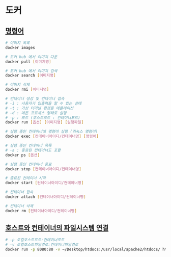 # 도커


## [명령어](https://docs.docker.com/engine/reference/commandline/docker/) 

```bash
# 이미지 목록
docker images

# 도커 hub 에서 이미지 다운
docker pull [이미지명]

# 도커 hub 에서 이미지 검색
docker search [이미지명]

# 이미지 삭제
docker rmi [이미지명]

# 컨테이너 생성 및 컨테이너 접속
# -i : 사용자가 입출력을 할 수 있는 상태
# -t : 가상 터미널 환경을 에뮬레이션
# -d : 데몬 프로세스 형태로 실행
# -p : 포트 (호스트포트 : 컨테이너포트)
docker run [옵션] [이미지명] [실행파일]

# 실행 중인 컨테이너에 명령어 실행 (리눅스 명령어)
docker exec [컨테이너아이디/컨테이너명] [명령어]

# 실행 중인 컨테이너 목록
# -a : 종료된 컨테이너도 포함
docker ps [옵션]

# 실행 중인 컨테이너 종료
docker stop [컨테이너아이디/컨테이너명]

# 종료된 컨테이너 시작
docker start [컨테이너아이디/컨테이너명]

# 컨테이너 접속
docker attach [컨테이너아이디/컨테이너명]

# 컨테이너 삭제
docker rm [컨테이너아이디/컨테이너명]
```


## [호스트와 컨테이너의 파일시스템 연결](https://opentutorials.org/course/4781/30615)
```bash
# -p 로컬호스트포트:컨테이너포트
# -v 로컬호스트파일경로:컨테이너파일경로
docker run -p 8080:80 -v ~/Desktop/htdocs:/usr/local/apache2/htdocs/ httpd
```



